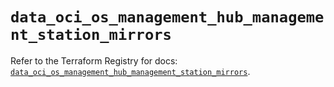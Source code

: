 # `data_oci_os_management_hub_management_station_mirrors`

Refer to the Terraform Registry for docs: [`data_oci_os_management_hub_management_station_mirrors`](https://registry.terraform.io/providers/oracle/oci/6.18.0/docs/data-sources/os_management_hub_management_station_mirrors).
